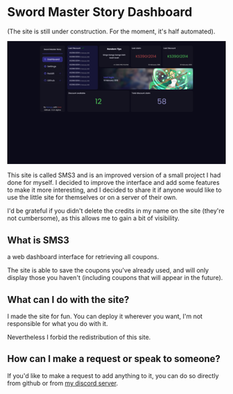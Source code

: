 # Sword Master Story Dashboard

(The site is still under construction. For the moment, it's half automated).

![blol](https://raw.githubusercontent.com/kerogs/Sword-Master-Story---Dashboard/main/src/preview/1-1-2-alpha.png)

This site is called SMS3 and is an improved version of a small project I had done for myself. I decided to improve the interface and add some features to make it more interesting, and I decided to share it if anyone would like to use the little site for themselves or on a server of their own.

I'd be grateful if you didn't delete the credits in my name on the site (they're not cumbersome), as this allows me to gain a bit of visibility.

## What is SMS3
a web dashboard interface for retrieving all coupons.

The site is able to save the coupons you've already used, and will only display those you haven't (including coupons that will appear in the future).

## What can I do with the site?
I made the site for fun. You can deploy it wherever you want, I'm not responsible for what you do with it.

Nevertheless I forbid the redistribution of this site. 

## How can I make a request or speak to someone?
If you'd like to make a request to add anything to it, you can do so directly from github or from [my discord server](https://discord.gg/2HGYSAjsWy).
